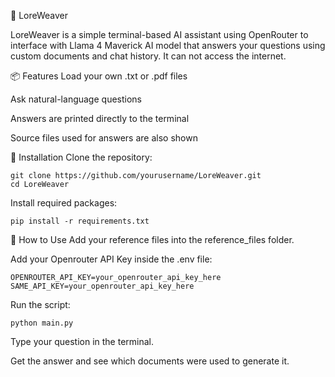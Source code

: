 🧵 LoreWeaver

LoreWeaver is a simple terminal-based AI assistant using OpenRouter to interface with Llama 4 Maverick AI model that answers your questions using custom documents and chat history. It can not access the internet.

📦 Features
Load your own .txt or .pdf files

Ask natural-language questions

Answers are printed directly to the terminal

Source files used for answers are also shown

🚀 Installation
Clone the repository:

```
git clone https://github.com/yourusername/LoreWeaver.git
cd LoreWeaver
```

Install required packages:

```
pip install -r requirements.txt 
```

🧠 How to Use
Add your reference files into the reference_files folder.

Add your Openrouter API Key inside the .env file:

```
OPENROUTER_API_KEY=your_openrouter_api_key_here
SAME_API_KEY=your_openrouter_api_key_here

```

Run the script:

```
python main.py
```

Type your question in the terminal.

Get the answer and see which documents were used to generate it.
